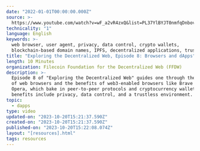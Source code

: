 ```yaml
---
date: "2022-01-01T00:00:00.000Z"
source: >-
  https://www.youtube.com/watch?v=wF_a2vR4zxQ&list=PL37YlBYJT0nmfqDnbov6lKHUyZvRfQjap&index=10
technicality: "1"
language: English
keywords: >-
  web browser, user agent, privacy, data control, crypto wallets,
  blockchain-based domain names, IPFS, decentralized applications, trust
title: "Exploring the Decentralized Web, Episode 8: Browsers and dApps"
length: 10 Minutes
organization: Filecoin Foundation for the Decentralized Web (FFDW)
description: >-
  Episode 8 of "Exploring the Decentralized Web" guides one through the history
  of web browsers and the benefits of web3-enabled browsers like Brave and
  Opera, which bake in peer-to-peer protocols and cryptocurrency wallets. These
  benefits include privacy, data control, and a trustless environment.
topic:
  - dapps
type: video
updated-on: "2023-10-20T15:21:37.590Z"
created-on: "2023-10-20T15:21:37.590Z"
published-on: "2023-10-20T15:22:08.074Z"
layout: "[resources].html"
tags: resources
---
```

